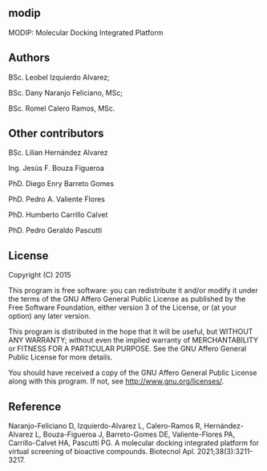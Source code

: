 ## modip
MODIP: Molecular Docking Integrated Platform

## Authors
   BSc. Leobel Izquierdo Alvarez;

   BSc. Dany Naranjo Feliciano, MSc;

   BSc. Romel Calero Ramos, MSc.


## Other contributors
   BSc. Lilian Hernández Alvarez

   Ing. Jesús F. Bouza Figueroa

   PhD. Diego Enry Barreto Gomes

   PhD. Pedro A. Valiente Flores
   
   PhD. Humberto Carrillo Calvet

   PhD. Pedro Geraldo Pascutti
  

## License
   Copyright (C) 2015

   This program is free software: you can redistribute it and/or modify
   it under the terms of the GNU Affero General Public License as
   published by the Free Software Foundation, either version 3 of the
   License, or (at your option) any later version.

   This program is distributed in the hope that it will be useful,
   but WITHOUT ANY WARRANTY; without even the implied warranty of
   MERCHANTABILITY or FITNESS FOR A PARTICULAR PURPOSE.  See the
   GNU Affero General Public License for more details.

   You should have received a copy of the GNU Affero General Public License
   along with this program.  If not, see <http://www.gnu.org/licenses/>.


## Reference
   Naranjo-Feliciano D, Izquierdo-Alvarez L, Calero-Ramos R, Hernández-Alvarez L, Bouza-Figueroa J, Barreto-Gomes DE, Valiente-Flores PA, Carrillo-Calvet HA, Pascutti PG. A molecular docking integrated platform for virtual screening of bioactive compounds. Biotecnol Apl. 2021;38(3):3211- 3217.
